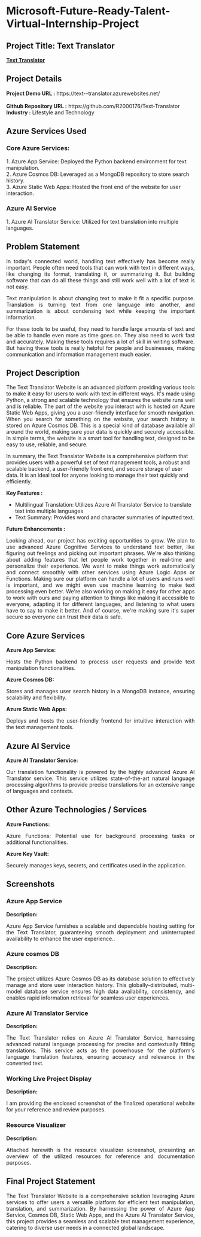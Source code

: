 <h1>Microsoft-Future-Ready-Talent-Virtual-Internship-Project</h1>
<h2>Project Title: Text Translator</h2><b><a href="https://text--translator.azurewebsites.net/">Text Translator</b></a>
<br>
<h2>Project Details</h2>
<b>Project Demo URL :</b> https://text--translator.azurewebsites.net/ <br>
<!--<b>Demo Video URL :https://drive.google.com/file/d/1Nlrc_KM9Ed9POH-7pauok_m4hyyVe5Xc/view?usp=drive_link  --><br>
<b>Github Repository URL :</b> https://github.com/R2000176/Text-Translator <br>
<b>Industry :</b> Lifestyle and Technology<br>
<h2>Azure Services Used</h2>
<h3>Core Azure Services:</h3>
1. Azure App Service: Deployed the Python backend environment for text manipulation.<br>
2. Azure Cosmos DB: Leveraged as a MongoDB repository to store search history.<br>
3. Azure Static Web Apps: Hosted the front end of the website for user interaction.<br>
<h3>Azure AI Service</h3> 
1. Azure AI Translator Service: Utilized for text translation into multiple languages. <br>



<h2>Problem Statement</h2>
<p align="justify">In today's connected world, handling text effectively has become really important. People often need tools that can work with text in different ways, like changing its format, translating it, or summarizing it. But building software that can do all these things and still work well with a lot of text is not easy.</p>
<p align="justify">Text manipulation is about changing text to make it fit a specific purpose. Translation is turning text from one language into another, and summarization is about condensing text while keeping the important information.</p>
<p align="justify">For these tools to be useful, they need to handle large amounts of text and be able to handle even more as time goes on. They also need to work fast and accurately. Making these tools requires a lot of skill in writing software. But having these tools is really helpful for people and businesses, making communication and information management much easier.</p>

<h2>Project Description</h2>
<p align="justify">
The Text Translator Website is an advanced platform providing various tools to make it easy for users to work with text in different ways. It's made using Python, a strong and scalable technology that ensures the website runs well and is reliable. The part of the website you interact with is hosted on Azure Static Web Apps, giving you a user-friendly interface for smooth navigation. When you search for something on the website, your search history is stored on Azure Cosmos DB. This is a special kind of database available all around the world, making sure your data is quickly and securely accessible. In simple terms, the website is a smart tool for handling text, designed to be easy to use, reliable, and secure.

In summary, the Text Translator Website is a comprehensive platform that provides users with a powerful set of text management tools, a robust and scalable backend, a user-friendly front end, and secure storage of user data. It is an ideal tool for anyone looking to manage their text quickly and efficiently.</p>
<b>Key Features :</b>
<ul>
    <li>Multilingual Translation: Utilizes Azure AI Translator Service to translate text into multiple languages</li>
    <li>Text Summary: Provides word and character summaries of inputted text.</li>
    </ul>
<b>Future Enhancements :</b><br>
<p align="justify">
Looking ahead, our project has exciting opportunities to grow. We plan to use advanced Azure Cognitive Services to understand text better, like figuring out feelings and picking out important phrases. We're also thinking about adding features that let people work together in real-time and personalize their experience. We want to make things work automatically and connect smoothly with other services using Azure Logic Apps or Functions. Making sure our platform can handle a lot of users and runs well is important, and we might even use machine learning to make text processing even better. We're also working on making it easy for other apps to work with ours and paying attention to things like making it accessible to everyone, adapting it for different languages, and listening to what users have to say to make it better. And of course, we're making sure it's super secure so everyone can trust their data is safe.</p>

<h2>Core Azure Services</h2>
<b>Azure App Service:</b><br><p align="justify">Hosts the Python backend to process user requests and provide text manipulation functionalities.</p>
<b>Azure Cosmos DB:</b><br><p align="justify"> Stores and manages user search history in a MongoDB instance, ensuring scalability and flexibility.</p>
<b>Azure Static Web Apps:</b><br><p align="justify">  Deploys and hosts the user-friendly frontend for intuitive interaction with the text management tools.</p>
<h2>Azure AI Service</h2>
<b>Azure AI Translator Service:</b><br><p align="justify">Our translation functionality is powered by the highly advanced Azure AI Translator service. This service utilizes state-of-the-art natural language processing algorithms to provide precise translations for an extensive range of languages and contexts.</p>
<h2>Other Azure Technologies / Services</h2>
<b>Azure Functions:</b><br><p align="justify">Azure Functions: Potential use for background processing tasks or additional functionalities.</p>
<b>Azure Key Vault: </b><br><p align="justify">Securely manages keys, secrets, and certificates used in the application.</p>


<h2>Screenshots</h2>

<h3>Azure App Service</h3>
<b>Description:</b><p align="justify">
Azure App Service furnishes a scalable and dependable hosting setting for the Text Translator, guaranteeing smooth deployment and uninterrupted availability to enhance the user experience..</p>
<!--<img src="https://github.com/pratik3155/TextAnalyzer/blob/main/Screenshots/app-service.png" alt="azure-app-service"></img><br> -->

<h3>Azure cosmos DB</h3>
<b>Description:</b><p align="justify">The project utilizes Azure Cosmos DB as its database solution to effectively manage and store user interaction history. This globally-distributed, multi-model database service ensures high data availability, consistency, and enables rapid information retrieval for seamless user experiences.</p>
<!--<img src="https://github.com/pratik3155/TextAnalyzer/blob/main/Screenshots/translator-db.png" alt="azure-mysql-db-service"></img><br>-->

<h3>Azure AI Translator Service</h3>
<b>Description:</b><p align="justify">The Text Translator relies on Azure AI Translator Service, harnessing advanced natural language processing for precise and contextually fitting translations. This service acts as the powerhouse for the platform's language translation features, ensuring accuracy and relevance in the converted text.</p>
<!--<img src="https://github.com/pratik3155/TextAnalyzer/blob/main/Screenshots/translator-db%20-%20Microsoft%20Azure%20-%20Google%20Chrome%2018-12-2023%2021_08_37.png" alt="azure-translator-ai-service"></img><br>-->


<h3>Working Live Project Display</h3>
<b>Description:</b><p align="justify">I am providing the enclosed screenshot of the finalized operational website for your reference and review purposes.</p>
<!--<img src="https://github.com/pratik3155/TextAnalyzer/blob/main/Screenshots/TextAnalyzer.png" alt="final-project-demo"></img>-->


<h3>Resource Visualizer</h3>
<b>Description:</b><p align="justify">Attached herewith is the resource visualizer screenshot, presenting an overview of the utilized resources for reference and documentation purposes.</p>
<!--<img src="https://github.com/pratik3155/TextAnalyzer/blob/main/Screenshots/Resource%20visualizer.png" alt="resource-display"></img>-->




<h2>Final Project Statement</h2>
<p align="justify">
The Text Translator Website is a comprehensive solution leveraging Azure services to offer users a versatile platform for efficient text manipulation, translation, and summarization. By harnessing the power of Azure App Service, Cosmos DB, Static Web Apps, and the Azure AI Translator Service, this project provides a seamless and scalable text management experience, catering to diverse user needs in a connected global landscape.</p>
